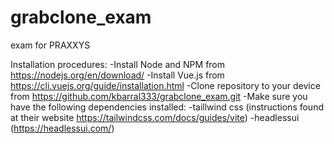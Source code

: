 # grabclone_exam

exam for PRAXXYS

Installation procedures:
  -Install Node and NPM from https://nodejs.org/en/download/ 
  -Install Vue.js from https://cli.vuejs.org/guide/installation.html
  -Clone repository to your device from https://github.com/kbarral333/grabclone_exam.git
  -Make sure you have the following dependencies installed:
  -taillwind css (instructions found at their website https://tailwindcss.com/docs/guides/vite)
  -headlessui (https://headlessui.com/)
